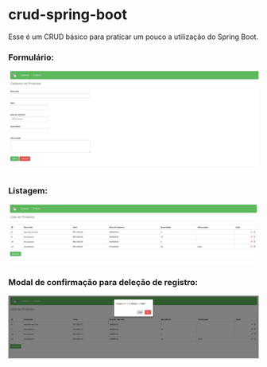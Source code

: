 # crud-spring-boot

Esse é um CRUD básico para praticar um pouco a utilização do Spring Boot.

### Formulário:
![form](images/form.png)

### Listagem:
![list](images/lista.png)

### Modal de confirmação para deleção de registro:
![modal](images/modal.png)
